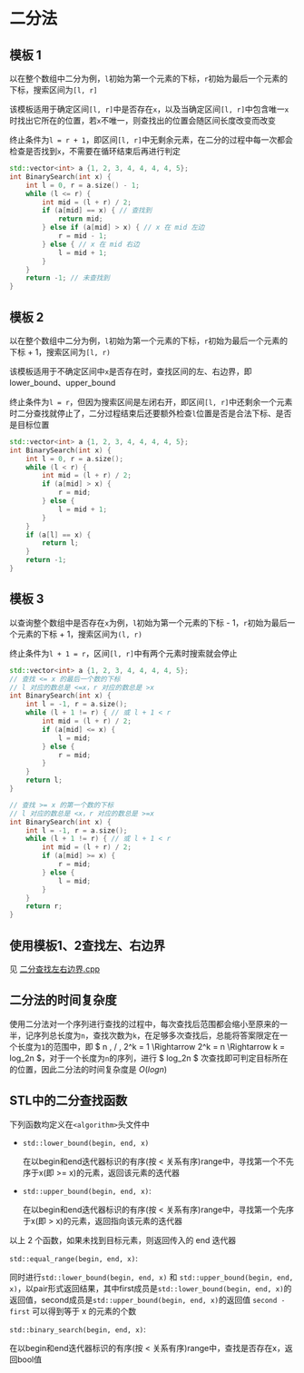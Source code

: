 # 二分法
## 模板 1
以在整个数组中二分为例，`l`初始为第一个元素的下标，`r`初始为最后一个元素的下标，搜索区间为`[l, r]`

该模板适用于确定区间`[l, r]`中是否存在`x`，以及当确定区间`[l, r]`中包含唯一`x`时找出它所在的位置，若`x`不唯一，则查找出的位置会随区间长度改变而改变

终止条件为`l = r + 1`，即区间`[l, r]`中无剩余元素，在二分的过程中每一次都会检查是否找到`x`，不需要在循环结束后再进行判定
```cpp
std::vector<int> a {1, 2, 3, 4, 4, 4, 4, 5};
int BinarySearch(int x) {
    int l = 0, r = a.size() - 1;
    while (l <= r) {
        int mid = (l + r) / 2; 
        if (a[mid] == x) { // 查找到
            return mid;
        } else if (a[mid] > x) { // x 在 mid 左边
            r = mid - 1;
        } else { // x 在 mid 右边
            l = mid + 1;
        }
    }
    return -1; // 未查找到
}
```
## 模板 2
以在整个数组中二分为例，`l`初始为第一个元素的下标，`r`初始为最后一个元素的下标 + 1，搜索区间为`[l, r)`

该模板适用于不确定区间中`x`是否存在时，查找区间的左、右边界，即lower_bound、upper_bound

终止条件为`l = r`，但因为搜索区间是左闭右开，即区间`[l, r]`中还剩余一个元素时二分查找就停止了，二分过程结束后还要额外检查`l`位置是否是合法下标、是否是目标位置
``` cpp
std::vector<int> a {1, 2, 3, 4, 4, 4, 4, 5};
int BinarySearch(int x) {
    int l = 0, r = a.size();
    while (l < r) {
        int mid = (l + r) / 2;
        if (a[mid] > x) {
            r = mid;
        } else {
            l = mid + 1;
        }
    }
    if (a[l] == x) {
        return l;
    }
    return -1;
}
```
## 模板 3
以查询整个数组中是否存在`x`为例，`l`初始为第一个元素的下标 - 1，`r`初始为最后一个元素的下标 + 1，搜索区间为`(l, r)`

终止条件为`l + 1 = r`，区间`[l, r]`中有两个元素时搜索就会停止

```cpp
std::vector<int> a {1, 2, 3, 4, 4, 4, 4, 5};
// 查找 <= x 的最后一个数的下标
// l 对应的数总是 <=x，r 对应的数总是 >x
int BinarySearch(int x) {
    int l = -1, r = a.size();
    while (l + 1 != r) { // 或 l + 1 < r
        int mid = (l + r) / 2;
        if (a[mid] <= x) {
            l = mid;
        } else {
            r = mid;
        }
    }
    return l;
}

// 查找 >= x 的第一个数的下标
// l 对应的数总是 <x，r 对应的数总是 >=x
int BinarySearch(int x) {
    int l = -1, r = a.size();
    while (l + 1 != r) { // 或 l + 1 < r
        int mid = (l + r) / 2;
        if (a[mid] >= x) {
            r = mid;
        } else {
            l = mid;
        }
    }
    return r;
}
```
## 使用模板1、2查找左、右边界
见 [二分查找左右边界.cpp](二分查找左右边界.cpp)
## 二分法的时间复杂度
使用二分法对一个序列进行查找的过程中，每次查找后范围都会缩小至原来的一半，记序列总长度为`n`，查找次数为`k`，在足够多次查找后，总能将答案限定在一个长度为`1`的范围中，即 $ n \, / \, 2^k = 1 \Rightarrow 2^k = n \Rightarrow k = log_2n $，对于一个长度为`n`的序列，进行 $ log_2n $ 次查找即可判定目标所在的位置，因此二分法的时间复杂度是 $O(logn)$
## STL中的二分查找函数
下列函数均定义在`<algorithm>`头文件中

- `std::lower_bound(begin, end, x)`

    在以begin和end迭代器标识的有序(按 < 关系有序)range中，寻找第一个不先序于x(即 >= x)的元素，返回该元素的迭代器

- `std::upper_bound(begin, end, x)`: 

    在以begin和end迭代器标识的有序(按 < 关系有序)range中，寻找第一个先序于x(即 > x)的元素，返回指向该元素的迭代器

以上 2 个函数，如果未找到目标元素，则返回传入的 end 迭代器

`std::equal_range(begin, end, x)`: 

同时进行`std::lower_bound(begin, end, x)` 和 `std::upper_bound(begin, end, x)`，以pair形式返回结果，其中first成员是`std::lower_bound(begin, end, x)`的返回值，second成员是`std::upper_bound(begin, end, x)`的返回值
`second - first` 可以得到等于 x 的元素的个数

`std::binary_search(begin, end, x)`: 

在以begin和end迭代器标识的有序(按 < 关系有序)range中，查找是否存在x，返回bool值